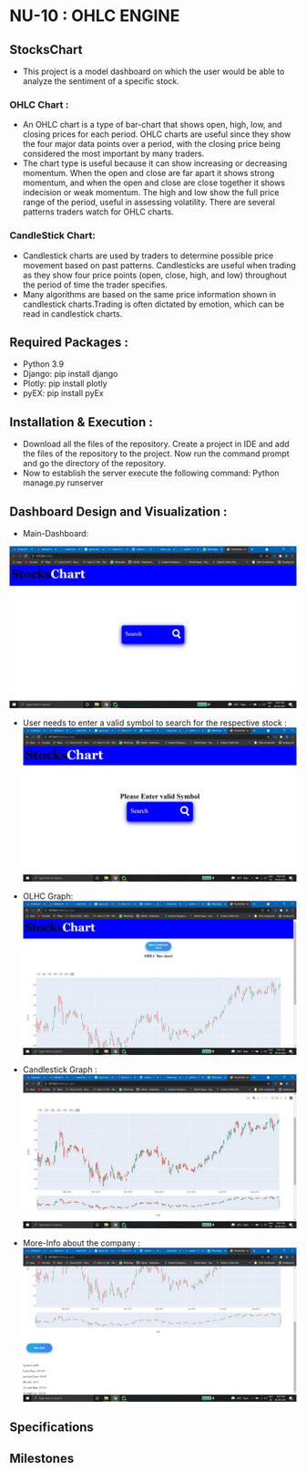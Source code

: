 # NU-10 : OHLC ENGINE
## StocksChart 
* This project is a model dashboard on which the user would be able to analyze the sentiment of a specific stock.
### OHLC Chart :
* An OHLC chart is a type of bar-chart that shows open, high, low, and closing prices for each period. OHLC charts are useful since they show the four major data points over a period, with the closing price being considered the most important by many traders.
* The chart type is useful because it can show increasing or decreasing momentum. When the open and close are far apart it shows strong momentum, and when the open and close are close together it shows indecision or weak momentum. The high and low show the full price range of the period, useful in assessing volatility. There are several patterns traders watch for  OHLC charts.
### CandleStick Chart:
* Candlestick charts are used by traders to determine possible price movement based on past patterns. Candlesticks are useful when trading as they show four price points (open, close, high, and low) throughout the period of time the trader specifies.
* Many algorithms are based on the same price information shown in candlestick charts.Trading is often dictated by emotion, which can be read in candlestick charts.


## Required Packages :
* Python 3.9
* Django: pip install django
* Plotly: pip install plotly
* pyEX: pip install pyEx

## Installation & Execution :
* Download all the files of the repository. Create a project in IDE and add the files of the repository to the project. Now run the command prompt and go the directory of the repository.
* Now to establish the server execute the following command:  Python manage.py runserver

## Dashboard Design and Visualization :
* Main-Dashboard:

![alt text](https://github.com/yashasvi2622/HNU-10/blob/main/NU-10%20images/search1.jpeg "Dashboard")

* User needs to enter a valid symbol to search for the respective stock :
![alt text](https://github.com/yashasvi2622/HNU-10/blob/main/NU-10%20images/search2.jpeg "Valid-Symbol")

* OLHC Graph:
![alt text](https://github.com/yashasvi2622/HNU-10/blob/main/NU-10%20images/graph1.jpeg "Valid-Symbol")

* Candlestick Graph :
![alt text](https://github.com/yashasvi2622/HNU-10/blob/main/NU-10%20images/graph4.jpeg "Valid-Symbol")

* More-Info about the company :
![alt text](https://github.com/yashasvi2622/HNU-10/blob/main/NU-10%20images/graph3.jpeg "Valid-Symbol")

## Specifications

## Milestones


